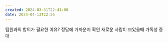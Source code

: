 ```yaml
---
created: 2024-03-31T22:41:00
date: 2024-04-13T22:56
---
```

팀원과의 합의가 필요한 이유?
정답에 가까운지 확인
새로운 사람이 보았을때 가독성 증대